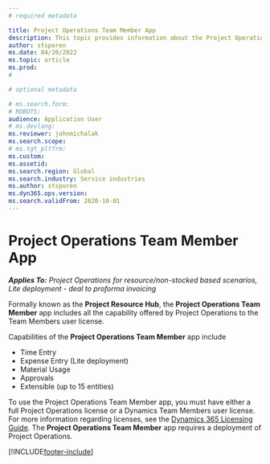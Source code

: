 ```yaml
---
# required metadata

title: Project Operations Team Member App
description: This topic provides information about the Project Operations Team Member App in Microsoft Dynamics Project Operations.
author: stsporen
ms.date: 04/20/2022
ms.topic: article
ms.prod: 
#

# optional metadata

# ms.search.form: 
# ROBOTS: 
audience: Application User
# ms.devlang: 
ms.reviewer: johnmichalak
ms.search.scope: 
# ms.tgt_pltfrm: 
ms.custom: 
ms.assetid: 
ms.search.region: Global
ms.search.industry: Service industries
ms.author: stsporen
ms.dyn365.ops.version: 
ms.search.validFrom: 2020-10-01
---
```


# Project Operations Team Member App

_**Applies To:** Project Operations for resource/non-stocked based scenarios, Lite deployment - deal to proforma invoicing_

Formally known as the **Project Resource Hub**, the **Project Operations Team Member** app includes all the capability offered by Project Operations to the Team Members user license.

Capabilities of the **Project Operations Team Member** app include
-	Time Entry
-	Expense Entry (Lite deployment)
-	Material Usage
-	Approvals
-	Extensible (up to 15 entities)

To use the Project Operations Team Member app, you must have either a full Project Operations license or a Dynamics Team Members user license. For more information regarding licenses, see the [Dynamics 365 Licensing Guide](https://go.microsoft.com/fwlink/?LinkId=866544&clcid=0x409). The **Project Operations Team Member** app requires a deployment of Project Operations.



[!INCLUDE[footer-include](../includes/footer-banner.md)]
